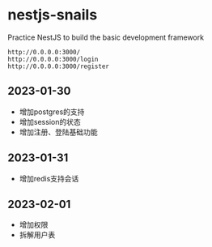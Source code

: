 # nestjs-snails

Practice NestJS to build the basic development framework

```shell
http://0.0.0.0:3000/
http://0.0.0.0:3000/login
http://0.0.0.0:3000/register
```

## 2023-01-30

- 增加postgres的支持
- 增加session的状态
- 增加注册、登陆基础功能

## 2023-01-31

- 增加redis支持会话

## 2023-02-01

- 增加权限
- 拆解用户表
